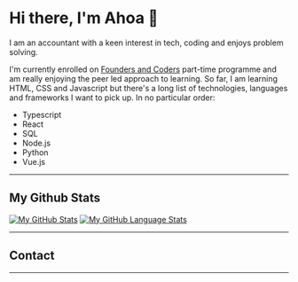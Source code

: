 
<!--
**ahoat/ahoat** is a ✨ _special_ ✨ repository because its `README.md` (this file) appears on your GitHub profile.

Here are some ideas to get you started:

- 🔭 I’m currently working on ...
- 🌱 I’m currently learning ...
- 👯 I’m looking to collaborate on ...
- 🤔 I’m looking for help with ...
- 💬 Ask me about ...
- 📫 How to reach me: ...
- 😄 Pronouns: ...
- ⚡ Fun fact: ...
-->


# Hi there, I'm Ahoa 👋

I am an accountant with a keen interest in tech, coding and enjoys problem solving.

I'm currently enrolled on [Founders and Coders](https://www.foundersandcoders.com/) part-time programme and am really enjoying the peer led approach to learning.
So far, I am learning HTML, CSS and Javascript but there's a long list of technologies, languages and frameworks I want to pick up.  In no particular order:
- Typescript
- React
- SQL
- Node.js
- Python
- Vue.js

---
## My Github Stats
[![My GitHub Stats](https://github-readme-stats.vercel.app/api/?username=ahoat&count_private=true&theme=tokyonight&showicons=true)]()
[![My GitHub Language Stats](https://github-readme-stats.vercel.app/api/top-langs/?username=ahoat&langs_count=5&theme=tokyonight)]()


---
## Contact

---




